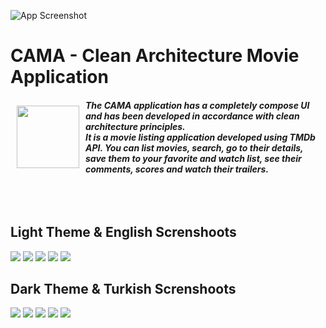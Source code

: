 ![App Screenshot](https://github.com/usarican/Clean-Architecture-Movie-Application/blob/main/ScreenShoots/cama_read_me_banner.png)

# CAMA - Clean Architecture Movie Application

<img src="https://github.com/usarican/Clean-Architecture-Movie-Application/blob/main/ScreenShoots/CAMA%20(2).png" align="left"
width="100" hspace="10" vspace="10">

##### The CAMA application has a completely compose UI and has been developed in accordance with clean architecture principles.<br> It is a movie listing application developed using TMDb API. You can list movies, search, go to their details, save them to your favorite and watch list, see their comments, scores and watch their trailers.</br></br></br></br>

## Light Theme & English Screnshoots

![](https://github.com/usarican/Clean-Architecture-Movie-Application/blob/main/ScreenShoots/1.png)
![](https://github.com/usarican/Clean-Architecture-Movie-Application/blob/main/ScreenShoots/3.png)
![](https://github.com/usarican/Clean-Architecture-Movie-Application/blob/main/ScreenShoots/5.png)
![](https://github.com/usarican/Clean-Architecture-Movie-Application/blob/main/ScreenShoots/7.png)
![](https://github.com/usarican/Clean-Architecture-Movie-Application/blob/main/ScreenShoots/9.png)

## Dark Theme & Turkish Screnshoots

![](https://github.com/usarican/Clean-Architecture-Movie-Application/blob/main/ScreenShoots/2.png)
![](https://github.com/usarican/Clean-Architecture-Movie-Application/blob/main/ScreenShoots/4.png)
![](https://github.com/usarican/Clean-Architecture-Movie-Application/blob/main/ScreenShoots/6.png)
![](https://github.com/usarican/Clean-Architecture-Movie-Application/blob/main/ScreenShoots/8.png)
![](https://github.com/usarican/Clean-Architecture-Movie-Application/blob/main/ScreenShoots/10.png)

